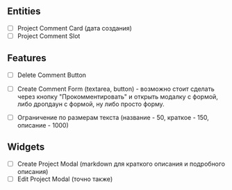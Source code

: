 ## Entities

- [ ] Project Comment Card (дата создания)
- [ ] Project Comment Slot

## Features

- [ ] Delete Comment Button
- [ ] Create Comment Form (textarea, button) - возможно стоит сделать через кнопку "Прокомментировать" и открыть модалку с формой, либо дропдаун с формой, ну либо просто форму.

- [ ] Ограничение по размерам текста (название - 50, краткое - 150, описание - 1000)


## Widgets
- [ ] Create Project Modal (markdown для краткого описания и подробного описания)
- [ ] Edit Project Modal (точно также)
